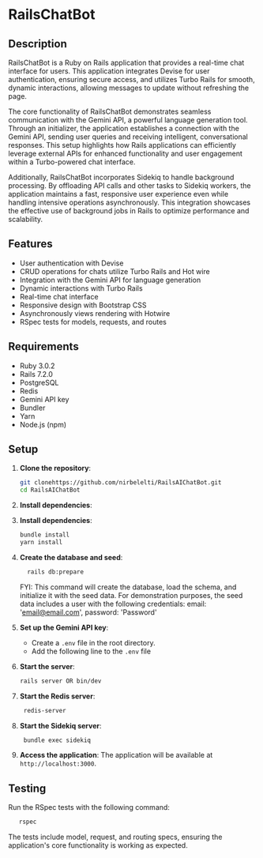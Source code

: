 # RailsChatBot

## Description

RailsChatBot is a Ruby on Rails application that provides a real-time chat interface for users. 
This application integrates Devise for user authentication, ensuring secure access, and utilizes Turbo Rails for smooth,
dynamic interactions, allowing messages to update without refreshing the page.

The core functionality of RailsChatBot demonstrates seamless communication with the Gemini API, a powerful language 
generation tool. Through an initializer, the application establishes a connection with the Gemini API, sending user queries
and receiving intelligent, conversational responses. This setup highlights how Rails applications can efficiently leverage
external APIs for enhanced functionality and user engagement within a Turbo-powered chat interface.

Additionally, RailsChatBot incorporates Sidekiq to handle background processing. By offloading API calls and other tasks
to Sidekiq workers, the application maintains a fast, responsive user experience even while handling intensive operations
asynchronously. This integration showcases the effective use of background jobs in Rails to optimize performance and scalability.
## Features

- User authentication with Devise
- CRUD operations for chats utilize Turbo Rails and Hot wire
- Integration with the Gemini API for language generation
- Dynamic interactions with Turbo Rails
- Real-time chat interface
- Responsive design with Bootstrap CSS
- Asynchronously views rendering with Hotwire
- RSpec tests for models, requests, and routes

## Requirements

- Ruby 3.0.2
- Rails 7.2.0
- PostgreSQL
- Redis
- Gemini API key
- Bundler
- Yarn
- Node.js (npm)

## Setup

1. **Clone the repository**:
   ```sh
   git clonehttps://github.com/nirbelelti/RailsAIChatBot.git
   cd RailsAIChatBot
   
    ```
2. **Install dependencies**:
3. **Install dependencies**:
   ```sh
   bundle install
   yarn install
   ```
4. **Create the database and seed**:
   ```sh 
     rails db:prepare
   ```
   FYI: This command will create the database, load the schema, and initialize it with the seed data. For demonstration
purposes, the seed data includes a user with the following credentials: email: 'email@email.com', password: 'Password'
5. **Set up the Gemini API key**:
   - Create a `.env` file in the root directory.
   - Add the following line to the `.env` file
   
6. **Start the server**:
   ```sh
   rails server OR bin/dev
   ```
7. **Start the Redis server**:
   ```sh 
    redis-server
    ```
8. **Start the Sidekiq server**:
   ```sh
    bundle exec sidekiq
    ```
9. **Access the application**: The application will be available at `http://localhost:3000`.

## Testing
 Run the RSpec tests with the following command:
 ```sh
    rspec
 ```
The tests include model, request, and routing specs, ensuring the application's core functionality is working as expected.

